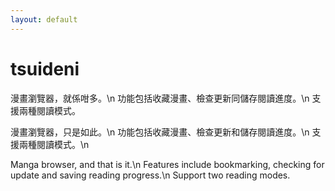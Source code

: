 ```yaml
---
layout: default
---
```


# tsuideni
漫畫瀏覽器，就係咁多。\n
功能包括收藏漫畫、檢查更新同儲存閱讀進度。\n
支援兩種閱讀模式。

漫畫瀏覽器，只是如此。\n
功能包括收藏漫畫、檢查更新和儲存閱讀進度。\n
支援兩種閱讀模式。\n

Manga browser, and that is it.\n
Features include bookmarking, checking for update and saving reading progress.\n
Support two reading modes.